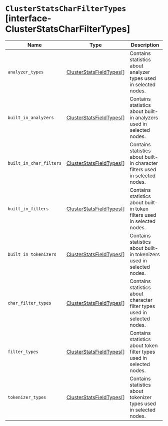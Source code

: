 # `ClusterStatsCharFilterTypes` [interface-ClusterStatsCharFilterTypes]

| Name | Type | Description |
| - | - | - |
| `analyzer_types` | [ClusterStatsFieldTypes](./ClusterStatsFieldTypes.md)[] | Contains statistics about analyzer types used in selected nodes. |
| `built_in_analyzers` | [ClusterStatsFieldTypes](./ClusterStatsFieldTypes.md)[] | Contains statistics about built-in analyzers used in selected nodes. |
| `built_in_char_filters` | [ClusterStatsFieldTypes](./ClusterStatsFieldTypes.md)[] | Contains statistics about built-in character filters used in selected nodes. |
| `built_in_filters` | [ClusterStatsFieldTypes](./ClusterStatsFieldTypes.md)[] | Contains statistics about built-in token filters used in selected nodes. |
| `built_in_tokenizers` | [ClusterStatsFieldTypes](./ClusterStatsFieldTypes.md)[] | Contains statistics about built-in tokenizers used in selected nodes. |
| `char_filter_types` | [ClusterStatsFieldTypes](./ClusterStatsFieldTypes.md)[] | Contains statistics about character filter types used in selected nodes. |
| `filter_types` | [ClusterStatsFieldTypes](./ClusterStatsFieldTypes.md)[] | Contains statistics about token filter types used in selected nodes. |
| `tokenizer_types` | [ClusterStatsFieldTypes](./ClusterStatsFieldTypes.md)[] | Contains statistics about tokenizer types used in selected nodes. |
